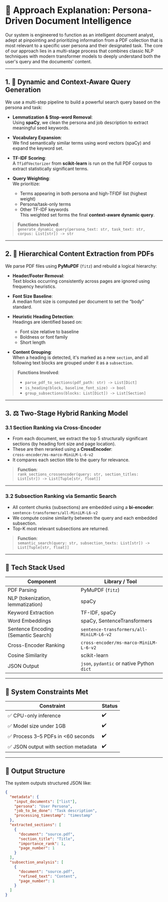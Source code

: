 # 📘 Approach Explanation: Persona-Driven Document Intelligence

Our system is engineered to function as an intelligent document analyst, adept at pinpointing and prioritizing information from a PDF collection that is most relevant to a specific user persona and their designated task. The core of our approach lies in a multi-stage process that combines classic NLP techniques with modern transformer models to deeply understand both the user's query and the documents' content.

---

## 1. 🎯 Dynamic and Context-Aware Query Generation

We use a multi-step pipeline to build a powerful search query based on the persona and task:

- **Lemmatization & Stop-word Removal**:  
  Using **spaCy**, we clean the persona and job description to extract meaningful seed keywords.

- **Vocabulary Expansion**:  
  We find semantically similar terms using word vectors (spaCy) and expand the keyword set.

- **TF-IDF Scoring**:  
  A `TfidfVectorizer` from **scikit-learn** is run on the full PDF corpus to extract statistically significant terms.

- **Query Weighting**:  
  We prioritize:
  - Terms appearing in both persona and high-TFIDF list (highest weight)
  - Persona/task-only terms
  - Other TF-IDF keywords  
  This weighted set forms the final **context-aware dynamic query**.

> **Functions Involved**:  
> `generate_dynamic_query(persona_text: str, task_text: str, corpus: List[str]) -> str`

---

## 2. 📄 Hierarchical Content Extraction from PDFs

We parse PDF files using **PyMuPDF** (`fitz`) and rebuild a logical hierarchy:

- **Header/Footer Removal**:  
  Text blocks occurring consistently across pages are ignored using frequency heuristics.

- **Font Size Baseline**:  
  A median font size is computed per document to set the “body” standard.

- **Heuristic Heading Detection**:  
  Headings are identified based on:
  - Font size relative to baseline
  - Boldness or font family
  - Short length

- **Content Grouping**:  
  When a heading is detected, it's marked as a new `section`, and all following text blocks are grouped under it as a `subsection`.

> **Functions Involved**:  
> - `parse_pdf_to_sections(pdf_path: str) -> List[Dict]`  
> - `is_heading(block, baseline_font_size) -> bool`  
> - `group_subsections(blocks: List[Dict]) -> List[Section]`

---

## 3. ⚖️ Two-Stage Hybrid Ranking Model

### 3.1 Section Ranking via Cross-Encoder
- From each document, we extract the top 5 structurally significant sections (by heading font size and page location).
- These are then reranked using a **CrossEncoder**:  
  `cross-encoder/ms-marco-MiniLM-L-6-v2`
- It compares each section title to the query for relevance.

> **Function**:  
> `rank_sections_crossencoder(query: str, section_titles: List[str]) -> List[Tuple[str, float]]`

---

### 3.2 Subsection Ranking via Semantic Search
- All content chunks (subsections) are embedded using a **bi-encoder**:  
  `sentence-transformers/all-MiniLM-L6-v2`
- We compute cosine similarity between the query and each embedded subsection.
- Top-K most relevant subsections are returned.

> **Function**:  
> `semantic_search(query: str, subsection_texts: List[str]) -> List[Tuple[str, float]]`

---

## 🧩 Tech Stack Used

| Component                         | Library / Tool                               |
|----------------------------------|----------------------------------------------|
| PDF Parsing                      | PyMuPDF (`fitz`)                             |
| NLP (tokenization, lemmatization)| spaCy                                        |
| Keyword Extraction               | TF-IDF, spaCy                                |
| Word Embeddings                  | spaCy, SentenceTransformers                  |
| Sentence Encoding (Semantic Search) | `sentence-transformers/all-MiniLM-L6-v2` |
| Cross-Encoder Ranking            | `cross-encoder/ms-marco-MiniLM-L-6-v2`       |
| Cosine Similarity                | scikit-learn                                 |
| JSON Output                      | `json`, `pydantic` or native Python `dict`   |

---

## 🧪 System Constraints Met

| Constraint                                     | Status |
|------------------------------------------------|--------|
| ✅ CPU-only inference                          | ✔️     |
| ✅ Model size under 1GB                        | ✔️     |
| ✅ Process 3–5 PDFs in <60 seconds             | ✔️     |
| ✅ JSON output with section metadata           | ✔️     |

---

## 🧾 Output Structure

The system outputs structured JSON like:

```json
{
  "metadata": {
    "input_documents": ["list"],
    "persona": "User Persona",
    "job_to_be_done": "Task description",
    "processing_timestamp": "timestamp"
  },
  "extracted_sections": [
    {
      "document": "source.pdf",
      "section_title": "Title",
      "importance_rank": 1,
      "page_number": 1
    }
  ],
  "subsection_analysis": [
    {
      "document": "source.pdf",
      "refined_text": "Content",
      "page_number": 1
    }
  ]
}
